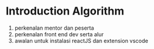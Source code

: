 # Introduction Algorithm

1. perkenalan mentor dan peserta
2. perkenalan front end dev serta alur
3. awalan untuk instalasi reactJS dan extension vscode
